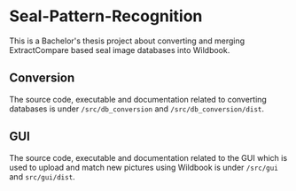 # Seal-Pattern-Recognition

This is a Bachelor's thesis project about converting and merging ExtractCompare based seal image databases into Wildbook.

## Conversion
The source code, executable and documentation related to converting  databases is under ```/src/db_conversion``` and ```/src/db_conversion/dist```.

## GUI
The source code, executable and documentation related to the GUI which is used to upload and match new pictures using Wildbook is under ```/src/gui``` and ```src/gui/dist```.


